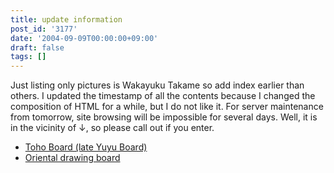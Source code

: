 ```yaml
---
title: update information
post_id: '3177'
date: '2004-09-09T00:00:00+09:00'
draft: false
tags: []
---
```


Just listing only pictures is Wakayuku Takame so add index earlier than others. I updated the timestamp of all the contents because I changed the composition of HTML for a while, but I do not like it. For server maintenance from tomorrow, site browsing will be impossible for several days. Well, it is in the vicinity of ↓, so please call out if you enter.

*   [Toho Board (late Yuyu Board)](http://jbbs.livedoor.jp/computer/6306/)
*   [Oriental drawing board](http://www5d.biglobe.ne.jp/%7Ecoolier2/e_cau.html)